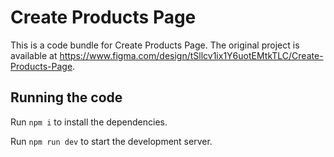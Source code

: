 
  # Create Products Page

  This is a code bundle for Create Products Page. The original project is available at https://www.figma.com/design/tSllcv1ix1Y6uotEMtkTLC/Create-Products-Page.

  ## Running the code

  Run `npm i` to install the dependencies.

  Run `npm run dev` to start the development server.
  
